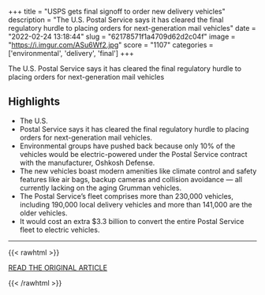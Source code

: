 +++
title = "USPS gets final signoff to order new delivery vehicles"
description = "The U.S. Postal Service says it has cleared the final regulatory hurdle to placing orders for next-generation mail vehicles"
date = "2022-02-24 13:18:44"
slug = "62178571f1a4709d62d2c04f"
image = "https://i.imgur.com/ASu6Wf2.jpg"
score = "1107"
categories = ['environmental', 'delivery', 'final']
+++

The U.S. Postal Service says it has cleared the final regulatory hurdle to placing orders for next-generation mail vehicles

## Highlights

- The U.S.
- Postal Service says it has cleared the final regulatory hurdle to placing orders for next-generation mail vehicles.
- Environmental groups have pushed back because only 10% of the vehicles would be electric-powered under the Postal Service contract with the manufacturer, Oshkosh Defense.
- The new vehicles boast modern amenities like climate control and safety features like air bags, backup cameras and collision avoidance — all currently lacking on the aging Grumman vehicles.
- The Postal Service’s fleet comprises more than 230,000 vehicles, including 190,000 local delivery vehicles and more than 141,000 are the older vehicles.
- It would cost an extra $3.3 billion to convert the entire Postal Service fleet to electric vehicles.

---

{{< rawhtml >}}
  <p class="article-category">
    <a target="_blank" href="https://abcnews.go.com/Business/wireStory/usps-final-signoff-order-delivery-vehicles-83064472">READ THE ORIGINAL ARTICLE</a>
  </p>
{{< /rawhtml >}}
